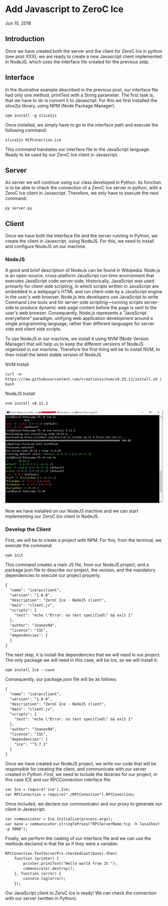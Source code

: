 # Add Javascript to ZeroC Ice

Jun 10, 2018

## Introduction

Once we have created both the server and the client for ZeroC Ice in python (see post XXX), we are ready to create a new Javascript client implemented in NodeJS, which uses the interface file created for the previous step.

## Interface

In the illustrative example described in the previous post, our interface file had only one method, printText with a String parameter. The first task is, that we have to do is convert it to Javascript. For this we first installed the slice2js library, using NPM (Node Package Manager).

```
npm install -g slice2js
```

Once installed, we simply have to go to the interface path and execute the following command:

```
slice2js RCPConection.ice
```

This command translates our interface file to the JavaScript language. Ready to be used by our ZeroC Ice client in Javascript.

## Server

As server we will continue using our class developed in Python. Its function is to be able to check the connection of a ZeroC Ice server in python, with a ZeroC Ice client in Javascript.
Therefore, we only have to execute the next command:

```
py server.py 
```

## Client

Once we have both the Interface file and the server running in Python, we create the client in Javascript, using NodeJS. For this, we need to install and configure NodeJS on our machine.

### NodeJS

A good and brief description of NodeJs can be found in Wikipedia:
Node.js is an open-source, cross-platform JavaScript run-time environment that executes JavaScript code server-side. Historically, JavaScript was used primarily for client-side scripting, in which scripts written in JavaScript are embedded in a webpage's HTML and run client-side by a JavaScript engine in the user's web browser. Node.js lets developers use JavaScript to write Command Line tools and for server-side scripting—running scripts server-side to produce dynamic web page content before the page is sent to the user's web browser. Consequently, Node.js represents a "JavaScript everywhere" paradigm, unifying web application development around a single programming language, rather than different languages for server side and client side scripts.

To use NodeJS in our machine, we install it using NVM (Node Version Manager) that will help us to keep the different versions of NodeJS organized in our machine. Therefore the first thing will be to install NVM, to then install the latest stable version of NodeJS

NVM Install
```
curl -o- https://raw.githubusercontent.com/creationix/nvm/v0.33.11/install.sh | bash
```

NodeJS Install
```
nvm install v8.11.3
```

![NVM Install - NodeJS](pictures/nvm-install.png) 

Now we have installed on our NodeJS machine and we can start implementing our ZeroC Ice client in NodeJS.
### Develop the Client

First, we will be to create a project with NPM. For this, from the terminal, we execute the command:

```
npm init
```

This command creates a main JS file, from our NodeJS project, and a package.json file to describe our project, the version, and the mandatory dependencies to execute our project properly.

```
{
  "name": "icerpcclient",
  "version": "1.0.0",
  "description": "ZeroC Ice - NodeJS client",
  "main": "client.js",
  "scripts": {
    "test": "echo \"Error: no test specified\" && exit 1"
  },
  "author": "Joanes04",
  "license": "ISC",
  "dependencies": {
  }
}
```

The next step, it is install the dependencies that we will need in our project. The only package we will need in this case, will be Ice, so we will install it:

```
npm install Ice --save
```

Consequently, our package.json file will be as follows:

```
{
  "name": "icerpcclient",
  "version": "1.0.0",
  "description": "ZeroC Ice - NodeJS client",
  "main": "client.js",
  "scripts": {
    "test": "echo \"Error: no test specified\" && exit 1"
  },
  "author": "Joanes04",
  "license": "ISC",
  "dependencies": {
    "ice": "^3.7.1"
  }
}
```

Once we have created our NodeJS project, we write our code that will be responsible for creating the client, and communicate with our server created in Python.
First, we need to include the libraries for our project, in this case ICE and our RPCConnection interface file:

```
var Ice = require('ice').Ice;
var RPCConection = require("./RPCConection").RPCConection;
```

Once included, we declare our communicator and our proxy to generate our client in Javascript:

```
var communicator = Ice.initialize(process.argv);
var base = communicator.stringToProxy("RPCServerName:tcp -h localhost -p 9000");
```

Finally, we perform the casting of our interface file and we can use the methods declared in that file as if they were a variable:

```
RPCConection.TextServerPrx.checkedCast(base).then(
    function (printer) {
        printer.printText("Hello world from JS ");
        communicator.destroy();
    }, function (error) {
        console.log(error);
    });
```

Our JavaScript client to ZeroC Ice is ready! We can check the connection with our server (written in Python). 
